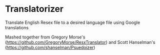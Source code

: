 # Translatorizer
Translate English Resex file to a desired language file using Google translations

Mashed together from Gregory Morse's (https://github.com/GregoryMorse/ResxTranslator) and Scott Hanselman's (https://github.com/shanselman/Psuedoizer)
